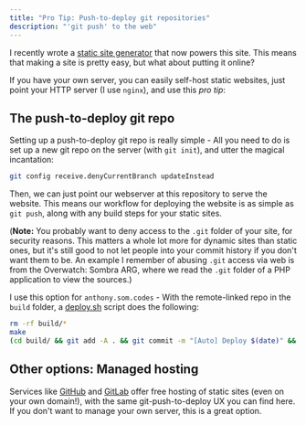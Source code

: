 ```yaml
---
title: "Pro Tip: Push-to-deploy git repositories"
description: "'git push' to the web"
---
```


I recently wrote a [static site generator](https://github.com/videogame-hacker/side) that now powers this site. This means that making a site is pretty easy, but what about putting it online?

If you have your own server, you can easily self-host static websites, just point your HTTP server (I use `nginx`), and use this *pro tip*:

## The push-to-deploy git repo

Setting up a push-to-deploy git repo is really simple - All you need to do is set up a new git repo on the server (with `git init`), and utter the magical incantation:

```bash
git config receive.denyCurrentBranch updateInstead
```

Then, we can just point our webserver at this repository to serve the website. This means our workflow for deploying the website is as simple as `git push`, along with any build steps for your static sites.

(**Note:** You probably want to deny access to the `.git` folder of your site, for security reasons. This matters a whole lot more for dynamic sites than static ones, but it's still good to not let people into your commit history if you don't want them to be. An example I remember of abusing `.git` access via web is from the Overwatch: Sombra ARG, where we read the `.git` folder of a PHP application to view the sources.)

I use this option for `anthony.som.codes` - With the remote-linked repo in the `build` folder, a [deploy.sh](https://github.com/videogame-hacker/anthony.som.codes/blob/master/deploy.sh) script does the following:

```bash
rm -rf build/*
make
(cd build/ && git add -A . && git commit -m "[Auto] Deploy $(date)" && git push)
```

## Other options: Managed hosting

Services like [GitHub](https://pages.github.com/) and [GitLab](https://about.gitlab.com/product/pages/) offer free hosting of static sites (even on your own domain!), with the same git-push-to-deploy UX you can find here. If you don't want to manage your own server, this is a great option.
